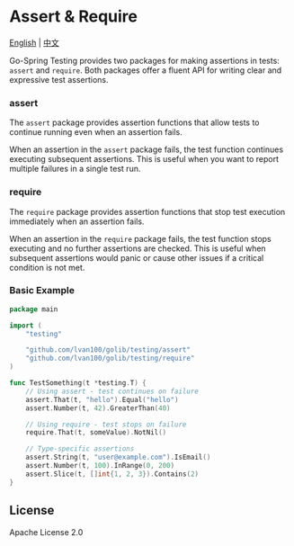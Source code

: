 # Assert & Require

[English](README.md) | [中文](README_CN.md)

Go-Spring Testing provides two packages for making assertions in tests: `assert` and `require`. Both packages offer a
fluent API for writing clear and expressive test assertions.

### assert

The `assert` package provides assertion functions that allow tests to continue running even when an assertion fails.

When an assertion in the `assert` package fails, the test function continues executing subsequent assertions. This is
useful when you want to report multiple failures in a single test run.

### require

The `require` package provides assertion functions that stop test execution immediately when an assertion fails.

When an assertion in the `require` package fails, the test function stops executing and no further assertions are
checked. This is useful when subsequent assertions would panic or cause other issues if a critical condition is not met.

### Basic Example

```go
package main

import (
	"testing"

	"github.com/lvan100/golib/testing/assert"
	"github.com/lvan100/golib/testing/require"
)

func TestSomething(t *testing.T) {
	// Using assert - test continues on failure
	assert.That(t, "hello").Equal("hello")
	assert.Number(t, 42).GreaterThan(40)

	// Using require - test stops on failure
	require.That(t, someValue).NotNil()

	// Type-specific assertions
	assert.String(t, "user@example.com").IsEmail()
	assert.Number(t, 100).InRange(0, 200)
	assert.Slice(t, []int{1, 2, 3}).Contains(2)
}
```

## License

Apache License 2.0
